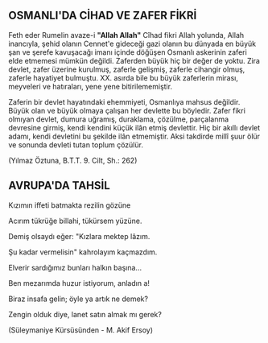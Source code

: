 ## OSMANLI'DA CİHAD VE ZAFER FİKRİ

Feth eder Rumelin avaze-i **"Allah Allah"** Cîhad fikri Allah yolunda, Allah inancıyla, şehid olanın Cennet'e gideceği gazi olanın bu dünyada en büyük şan ve şerefe kavuşacağı ima­nı içinde döğüşen Osmanlı askerinin zaferi elde etmemesi mümkün değildi. Zaferden büyük hiç bir değer de yoktu. Zira devlet, zafer üzerine ku­rulmuş, zaferle gelişmiş, zaferle cihangir olmuş, zaferle hayatiyet bulmuştu. XX. asırda bile bu büyük zaferlerin mirası, meyveleri ve hatırala­rı, yene yene bitirilememiştir.

Zaferin bir devlet hayatındaki ehemmiyeti, Osmanlıya mahsus değildir. Büyük olan ve büyük olmaya çalışan her devlette bu böyledir. Za­fer fikri olmıyan devlet, dumura uğramış, du­raklama, çözülme, parçalanma devresine girmiş, kendi kendini küçük ilân etmiş devlettir. Hiç bir akıllı devlet adamı, kendi devletini bu şekilde ilân etmemiştir. Aksi takdirde millî şuur ölür ve sonunda devleti tutan toplum çözülür.

(Yılmaz Öztuna, B.T.T. 9. Cilt, Sh.: 262)

## AVRUPA'DA TAHSİL

Kızımın iffeti batmakta rezilin gözüne

Acırım tükrüğe billahi, tükürsem yüzüne.

Demiş olsaydı eğer: "Kızlara mektep lâzım.

Şu kadar vermelisin" kahrolayım kaçmazdım.

Elverir sardığımız bunları halkın başına...

Ben mezarımda huzur istiyorum, anladın a!

Biraz insafa gelin; öyle ya artık ne demek?

Zengin olduk diye, lanet satın almak mı gerek?

(Süleymaniye Kürsüsünden - M. Akif Ersoy)
